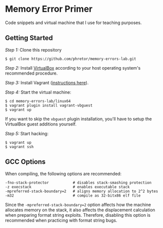 Memory Error Primer
===================

Code snippets and virtual machine that I use for teaching purposes.

Getting Started
---------------

*Step 1:* Clone this repository

    $ git clone https://github.com/phretor/memory-errors-lab.git

*Step 2:* Install [VirtualBox](https://www.virtualbox.org/) according to your host
operating system's recommended procedure.

*Step 3:* Install Vagrant ([instructions here](http://www.vagrantup.com/downloads.html)).

*Step 4:* Start the virtual machine:

    $ cd memory-errors-lab/linux64
    $ vagrant plugin install vagrant-vbguest
    $ vagrant up

If you want to skip the `vbguest` plugin installation, you'll have to setup
the VirtualBox guest additions yourself.

*Step 5:* Start hacking:

    $ vagrant up
    $ vagrant ssh

GCC Options
-----------

When compiling, the following options are recommended:

    -fno-stack-protector           # disables stack-smashing protection
    -z execstack                   # enables executable stack
    -mpreferred-stack-boundary=2   # aligns memory allocation to 2^2 bytes
    -m32                           # compile as 32-bitx86 elf file

Since the `-mpreferred-stack-boundary=2` option affects how the machine
allocates memory on the stack, it also affects the displacement calculation
when preparing format string exploits. Therefore, disabling this option is
recommended when practicing with format string bugs.
